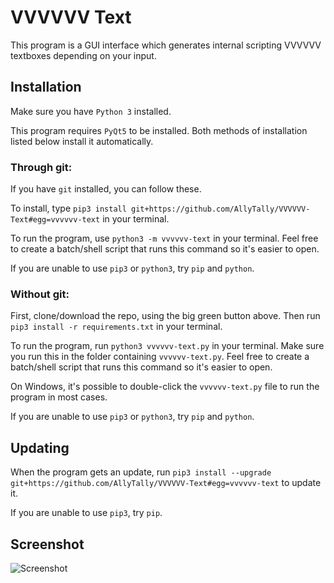 # VVVVVV Text
This program is a GUI interface which generates internal scripting VVVVVV textboxes depending on your input.

## Installation
Make sure you have `Python 3` installed.

This program requires `PyQt5` to be installed. Both methods of installation listed below install it automatically.

### Through git:
If you have `git` installed, you can follow these.

To install, type `pip3 install git+https://github.com/AllyTally/VVVVVV-Text#egg=vvvvvv-text` in your terminal.

To run the program, use `python3 -m vvvvvv-text` in your terminal. Feel free to create a batch/shell script that runs this command so it's easier to open.

If you are unable to use `pip3` or `python3`, try `pip` and `python`.

### Without git:
First, clone/download the repo, using the big green button above. Then run `pip3 install -r requirements.txt` in your terminal.

To run the program, run `python3 vvvvvv-text.py` in your terminal. Make sure you run this in the folder containing `vvvvvv-text.py`. Feel free to create a batch/shell script that runs this command so it's easier to open.

On Windows, it's possible to double-click the `vvvvvv-text.py` file to run the program in most cases.

If you are unable to use `pip3` or `python3`, try `pip` and `python`.

## Updating
When the program gets an update, run `pip3 install --upgrade git+https://github.com/AllyTally/VVVVVV-Text#egg=vvvvvv-text` to update it.

If you are unable to use `pip3`, try `pip`.

## Screenshot
![Screenshot](https://o.lol-sa.me/ALie7Ct.png)
